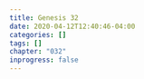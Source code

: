 ```yaml
---
title: Genesis 32
date: 2020-04-12T12:40:46-04:00
categories: []
tags: []
chapter: "032"
inprogress: false
---
```


